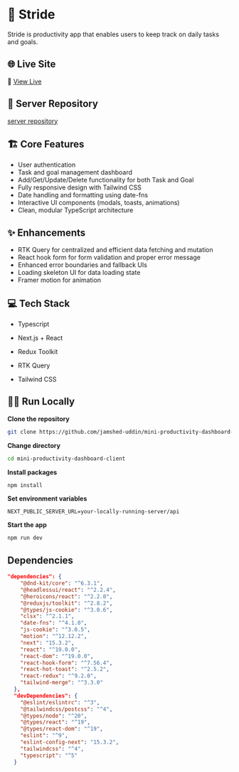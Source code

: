 # 🚀 Stride

Stride is productivity app that enables users to keep track on daily tasks and goals.

## 🌐 Live Site

🔗 [View Live](https://stride-eta.vervel.app)

## 🔗 Server Repository

[server repository](https://github.com/jamshed-uddin/mini-productivity-dashboard-server)

## 🏗 Core Features

- User authentication
- Task and goal management dashboard
- Add/Get/Update/Delete functionality for both Task and Goal
- Fully responsive design with Tailwind CSS
- Date handling and formatting using date-fns
- Interactive UI components (modals, toasts, animations)
- Clean, modular TypeScript architecture

## ✨ Enhancements

- RTK Query for centralized and efficient data fetching and mutation
- React hook form for form validation and proper error message
- Enhanced error boundaries and fallback UIs
- Loading skeleton UI for data loading state
- Framer motion for animation

## 💻 Tech Stack

- Typescript

- Next.js + React
- Redux Toolkit
- RTK Query
- Tailwind CSS

## 🏃‍♂️ Run Locally

**Clone the repository**

```bash
git clone https://github.com/jamshed-uddin/mini-productivity-dashboard-client.git

```

**Change directory**

```bash
cd mini-productivity-dashboard-client
```

**Install packages**

```bash
npm install
```

**Set environment variables**

```env
NEXT_PUBLIC_SERVER_URL=your-locally-running-server/api
```

**Start the app**

```bash
npm run dev

```

## Dependencies

```json
"dependencies": {
    "@dnd-kit/core": "^6.3.1",
    "@headlessui/react": "^2.2.4",
    "@heroicons/react": "^2.2.0",
    "@reduxjs/toolkit": "^2.8.2",
    "@types/js-cookie": "^3.0.6",
    "clsx": "^2.1.1",
    "date-fns": "^4.1.0",
    "js-cookie": "^3.0.5",
    "motion": "^12.12.2",
    "next": "15.3.2",
    "react": "^19.0.0",
    "react-dom": "^19.0.0",
    "react-hook-form": "^7.56.4",
    "react-hot-toast": "^2.5.2",
    "react-redux": "^9.2.0",
    "tailwind-merge": "^3.3.0"
  },
  "devDependencies": {
    "@eslint/eslintrc": "^3",
    "@tailwindcss/postcss": "^4",
    "@types/node": "^20",
    "@types/react": "^19",
    "@types/react-dom": "^19",
    "eslint": "^9",
    "eslint-config-next": "15.3.2",
    "tailwindcss": "^4",
    "typescript": "^5"
  }
```
